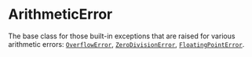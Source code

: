 # ArithmeticError

The base class for those built-in exceptions that are raised for various arithmetic errors: [`OverflowError`](/exceptions/OverflowError.md), [`ZeroDivisionError`](/exceptions/ZeroDivisionError.md), [`FloatingPointError`](/exceptions/FloatingPointError.md).
